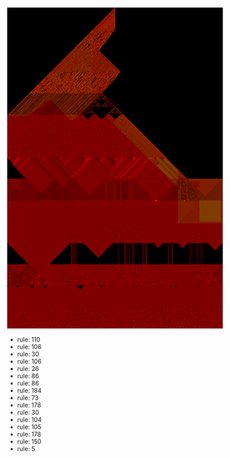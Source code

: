 ![photo](./output.png) 
 * rule: 110
* rule: 106
* rule: 30
* rule: 106
* rule: 26
* rule: 86
* rule: 86
* rule: 184
* rule: 73
* rule: 178
* rule: 30
* rule: 104
* rule: 105
* rule: 178
* rule: 150
* rule: 5

